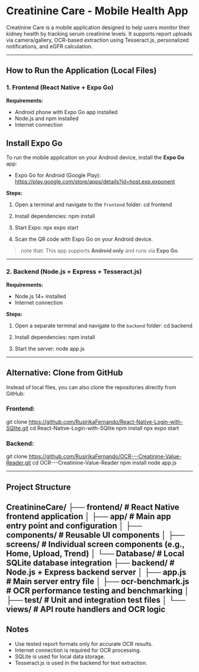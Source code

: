 # Creatinine Care - Mobile Health App

Creatinine Care is a mobile application designed to help users monitor their kidney health by tracking serum creatinine levels. It supports report uploads via camera/gallery, OCR-based extraction using Tesseract.js, personalized notifications, and eGFR calculation.

---

## How to Run the Application (Local Files)

### 1. Frontend (React Native + Expo Go)

**Requirements:**
- Android phone with Expo Go app installed
- Node.js and npm installed
- Internet connection

## Install Expo Go

To run the mobile application on your Android device, install the **Expo Go** app:

- Expo Go for Android (Google Play): https://play.google.com/store/apps/details?id=host.exp.exponent

**Steps:**
1. Open a terminal and navigate to the `frontend` folder:
   cd frontend

2. Install dependencies:
   npm install

3. Start Expo:
   npx expo start

4. Scan the QR code with Expo Go on your Android device.

> note that: This app supports **Android only** and runs via **Expo Go**.

---

### 2. Backend (Node.js + Express + Tesseract.js)

**Requirements:**
- Node.js 14+ installed
- Internet connection

**Steps:**
1. Open a separate terminal and navigate to the `backend` folder:
   cd backend

2. Install dependencies:
   npm install

3. Start the server:
   node app.js

---

## Alternative: Clone from GitHub

Instead of local files, you can also clone the repositories directly from GitHub:

### Frontend:
git clone https://github.com/RusirikaFernando/React-Native-Login-with-SQlite.git
cd React-Native-Login-with-SQlite
npm install
npx expo start

### Backend:
git clone https://github.com/RusirikaFernando/OCR---Creatinine-Value-Reader.git
cd OCR---Creatinine-Value-Reader
npm install
node app.js

---

## Project Structure

CreatinineCare/
├── frontend/ # React Native frontend application
│ ├── app/ # Main app entry point and configuration
│ ├── components/ # Reusable UI components
│ ├── screens/ # Individual screen components (e.g., Home, Upload, Trend)
│ └── Database/ # Local SQLite database integration
├── backend/ # Node.js + Express backend server
│ ├── app.js # Main server entry file
│ ├── ocr-benchmark.js # OCR performance testing and benchmarking
│ ├── test/ # Unit and integration test files
│ └── views/ # API route handlers and OCR logic
---

## Notes

- Use tested report formats only for accurate OCR results.
- Internet connection is required for OCR processing.
- SQLite is used for local data storage.
- Tesseract.js is used in the backend for text extraction.

